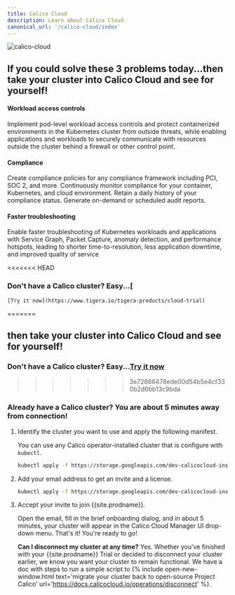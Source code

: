 ```yaml
---
title: Calico Cloud
description: Learn about Calico Cloud.
canonical_url: '/calico-cloud/index'
---
```


![calico-cloud]({{site.baseurl}}/images/calico-cloud-small.png)

## If you could solve these 3 problems today...then take your cluster into Calico Cloud and see for yourself!

#### Workload access controls

Implement pod-level workload access controls and protect containerized environments in the Kubernetes cluster from outside threats, while enabling applications and workloads to securely communicate with resources outside the cluster behind a firewall or other control point.

#### Compliance

Create compliance policies for any compliance framework including PCI, SOC 2, and more. Continuously monitor compliance for your container, Kubernetes, and cloud environment. Retain a daily history of your compliance status. Generate on-demand or scheduled audit reports.

#### Faster troubleshooting

Enable faster troubleshooting of Kubernetes workloads and applications with Service Graph, Packet Capture, anomaly detection, and performance hotspots, leading to shorter time-to-resolution, less application downtime, and improved quality of service

<<<<<<< HEAD
   
### Don't have a Calico cluster? Easy...[
    
    [Try it now](https://www.tigera.io/tigera-products/cloud-trial)
=======
## then take your cluster into Calico Cloud and see for yourself!

### Don't have a Calico cluster? Easy...[Try it now](https://www.tigera.io/tigera-products/cloud-trial)
>>>>>>> 3e72866478ede00d54b5e4cf330b2d6bb13c9bda

### Already have a Calico cluster? You are about **5 minutes** away from connection!

1. Identify the cluster you want to use and apply the following manifest.

   You can use any Calico operator-installed cluster that is configure with `kubectl`.

   ```bash
   kubectl apply -f https://storage.googleapis.com/dev-calicocloud-installer/manifests/cc-operator/latest/deploy.yaml
   ```

1. Add your email address to get an invite and a license.

   ```bash
   kubectl apply -f https://storage.googleapis.com/dev-calicocloud-installer/manifests/cc-operator/latest/deploy.yaml
   ```

1. Accept your invite to join {{site.prodname}}.

    Open the email, fill in the brief onboarding dialog, and in about 5 minutes, your cluster will appear in the Calico Cloud Manager UI drop-down menu. That's it! You're ready to go!

    **Can I disconnect my cluster at any time?** Yes. Whether you’ve finished with your {{site.prodname}} Trial or decided to disconnect your cluster earlier, we know you want your cluster to remain functional. We have a doc with steps to run a simple script to {% include open-new-window.html text='migrate your cluster back to open-source Project Calico' url='https://docs.calicocloud.io/operations/disconnect' %}.




